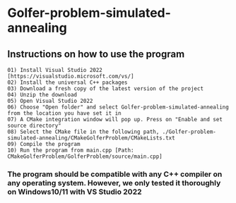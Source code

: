 # Golfer-problem-simulated-annealing

## Instructions on how to use the program
```
01) Install Visual Studio 2022 [https://visualstudio.microsoft.com/vs/]
02) Install the universal C++ packages
03) Download a fresh copy of the latest version of the project
04) Unzip the download
05) Open Visual Studio 2022
06) Choose "Open folder" and select Golfer-problem-simulated-annealing from the location you have set it in 
07) A CMake integration window will pop up. Press on "Enable and set source directory"
08) Select the CMake file in the following path, ./Golfer-problem-simulated-annealing/CMakeGolferProblem/CMakeLists.txt
09) Compile the program
10) Run the program from main.cpp [Path: CMakeGolferProblem/GolferProblem/source/main.cpp]
```
### The program should be compatible with any C++ compiler on any operating system. However, we only tested it thoroughly on Windows10/11 with VS Studio 2022 
